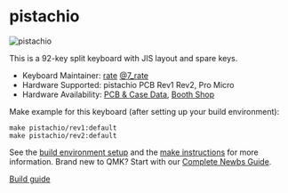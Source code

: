 # pistachio

![pistachio](https://ratelog.net/wp-content/uploads/2021/05/s-IMG_1835.jpg)

This is a 92-key split keyboard with JIS layout and spare keys.

* Keyboard Maintainer: [rate](https://github.com/7-rate) [@7_rate](https://twitter.com/7_rate)
* Hardware Supported: pistachio PCB Rev1 Rev2, Pro Micro
* Hardware Availability: [PCB & Case Data](https://github.com/7-rate/Pistachio), [Booth Shop](https://rates.booth.pm/items/2237334)

Make example for this keyboard (after setting up your build environment):

    make pistachio/rev1:default
    make pistachio/rev2:default

See the [build environment setup](https://docs.qmk.fm/#/getting_started_build_tools) and the [make instructions](https://docs.qmk.fm/#/getting_started_make_guide) for more information. Brand new to QMK? Start with our [Complete Newbs Guide](https://docs.qmk.fm/#/newbs).

[Build guide](https://ratelog.net/pistachio-build-guide/)